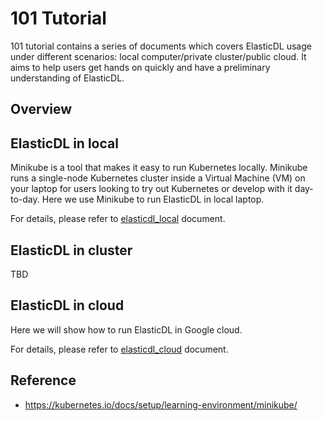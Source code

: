 # 101 Tutorial

101 tutorial contains a series of documents which covers ElasticDL usage under different scenarios: local computer/private cluster/public cloud. It aims to help users get hands on quickly and have a preliminary understanding of ElasticDL.


## Overview


## ElasticDL in local

Minikube is a tool that makes it easy to run Kubernetes locally. Minikube runs a single-node Kubernetes cluster inside a Virtual Machine (VM) on your laptop for users looking to try out Kubernetes or develop with it day-to-day. Here we use Minikube to run ElasticDL in local laptop.

For details, please refer to [elasticdl_local](./elastic_local.md) document.


## ElasticDL in cluster

TBD


## ElasticDL in cloud


Here we will show how to run ElasticDL in Google cloud.

For details, please refer to [elasticdl_cloud](./elasticdl_cloud.md) document.


## Reference

- https://kubernetes.io/docs/setup/learning-environment/minikube/




